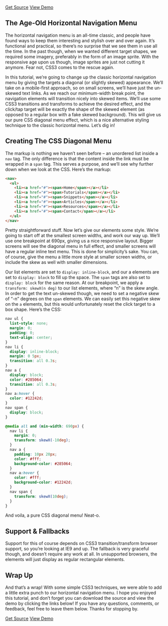 <p class="text-align--center">
<a href="http://callmenick.com/_development/css-diagonal-menu/css-diagonal-menu-source.zip" class="button button--inline-block button--medium">Get Source</a>
<a href="http://callmenick.com/_development/css-diagonal-menu/" class="button button--inline-block button--medium">View Demo</a>
</p>

## The Age-Old Horizontal Navigation Menu

The horizontal navigation menu is an all-time classic, and people have found ways to keep them interesting and stylish over and over again. It’s functional and practical, so there’s no surprise that we see them in use all the time. In the past though, when we wanted different target shapes, we required some imagery, preferably in the form of an image sprite. With the responsive age upon us though, image sprites are just not cutting it anymore. Fear not, CSS3 comes to the rescue again.

In this tutorial, we’re going to change up the classic horizontal navigation menu by giving the targets a diagonal (or slightly skewed) appearance. We’ll take on a mobile-first approach, so on small screens, we’ll have just the un-skewed text links. As we reach our minimum-width break point, the navigation elements will transition nicely into skewed items. We’ll use some CSS3 transitions and transforms to achieve the desired effect, and the click/tap target will be exactly the shape of the skewed element (as opposed to a regular box with a fake skewed background). This will give us our pure CSS diagonal menu effect, which is a nice alternative styling technique to the classic horizontal menu. Let’s dig in!

## Creating The CSS Diagonal Menu

The markup is nothing we haven’t seen before – an unordered list inside a `nav` tag. The only difference is that the content inside the link must be wrapped in a `span` tag. This serves a purpose, and we’ll see why further down when we look at the CSS. Here’s the markup:

```html
<nav>
  <ul>
    <li><a href="#"><span>Home</span></a></li>
    <li><a href="#"><span>Tutorials</span></a></li>
    <li><a href="#"><span>Snippets</span></a></li>
    <li><a href="#"><span>Articles</span></a></li>
    <li><a href="#"><span>Resources</span></a></li>
    <li><a href="#"><span>Contact</span></a></li>
  </ul>
</nav>
```

Pretty straightforward stuff. Now let’s give our elements some style. We’re going to start off at the smallest screen widths, and work our way up. We’ll use one breakpoint at 690px, giving us a nice responsive layout. Bigger screens will see the diagonal menu in full effect, and smaller screens will have a regular inline text menu. This is done for simplicity’s sake. You can, of course, give the menu a little more style at smaller screen widths, or include the skew as well with smaller dimensions.

Our list elements are set to `display: inline-block`, and our a elements are set to `display: block` to fill up the space. The `span` tags are also set to `display: block` for the same reason. At our breakpoint, we apply a `transform: skewX(n deg)` to our list elements, where “n” is the skew angle. In order to get the text un-skewed though, we need to set a negative skew of “-n” degrees on the `span` elements. We can easily set this negative skew on the `a` elements, but this would unfortunately reset the click target to a box shape. Here’s the CSS:

```css
nav ul {
  list-style: none;
  margin: 0;
  padding: 0;
  text-align: center;
}
nav li {
  display: inline-block;
  margin: 0 5px;
  transition: all 0.3s;
}
nav a {
  display: block;
  color: #285064;
  transition: all 0.3s;
}
nav a:hover {
  color: #12242d;
}
nav span {
  display: block;
}

@media all and (min-width: 690px) {
  nav li {
    margin: 0;
    transform: skewX(-10deg);
  }
  nav a {
    padding: 10px 20px;
    color: #fff;
    background-color: #285064;
  }
  nav a:hover {
    color: #fff;
    background-color: #12242d;
  }
  nav span {
    transform: skewX(10deg);
  }
}
```

And voila, a pure CSS diagonal menu! Neat-o.

## Support & Fallbacks

Support for this of course depends on CSS3 transition/transform browser support, so you’re looking at IE9 and up. The fallback is very graceful though, and doesn’t require any work at all. In unsupported browsers, the elements will just display as regular rectangular elements.

## Wrap Up

And that’s a wrap! With some simple CSS3 techniques, we were able to add a little extra punch to our horizontal navigation menu. I hope you enjoyed this tutorial, and don’t forget you can download the source and view the demo by clicking the links below! If you have any questions, comments, or feedback, feel free to leave them below. Thanks for stopping by.

<p class="text-align--center">
<a href="http://callmenick.com/_development/css-diagonal-menu/css-diagonal-menu-source.zip" class="button button--inline-block button--medium">Get Source</a>
<a href="http://callmenick.com/_development/css-diagonal-menu/" class="button button--inline-block button--medium">View Demo</a>
</p>